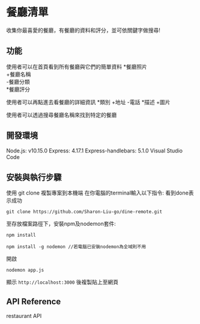 # 餐廳清單
收集你最喜愛的餐廳，有餐廳的資料和評分，並可依關鍵字做搜尋!

## 功能
使用者可以在首頁看到所有餐廳與它們的簡單資料
*餐廳照片<br />
+餐廳名稱<br />
-餐廳分類<br />
*餐廳評分<br />

使用者可以再點進去看餐廳的詳細資訊
*類別
+地址
-電話
*描述
+圖片

使用者可以透過搜尋餐廳名稱來找到特定的餐廳


## 開發環境
Node.js: v10.15.0
Express: 4.17.1
Express-handlebars: 5.1.0
Visual Studio Code

## 安裝與執行步驟
使用 git clone 複製專案到本機端
在你電腦的terminal輸入以下指令: 看到done表示成功

```
git clone https://github.com/Sharon-Liu-go/dine-remote.git
```

至存放檔案路徑下，安裝npm及nodemon套件:
```
npm install
```
```
npm install -g nodemon //若電腦已安裝nodemon為全域則不用
```

開啟 
```
nodemon app.js
```
顯示 `http://localhost:3000` 後複製貼上至網頁

## API Reference
restaurant API

















